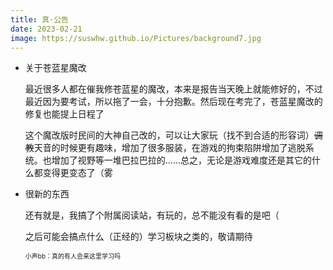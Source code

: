 ```yaml
---
title: 真·公告
date: 2023-02-21
image: https://suswhw.github.io/Pictures/background7.jpg
---
```


* 关于苍蓝星魔改

    最近很多人都在催我修苍蓝星的魔改，本来是报告当天晚上就能修好的，不过最近因为要考试，所以拖了一会，十分抱歉。然后现在考完了，苍蓝星魔改的修复也能提上日程了

    这个魔改版时民间的大神自己改的，可以让大家玩（找不到合适的形容词）<del>调教</del>天音的时候更有趣味，增加了很多服装，在游戏的拘束陷阱增加了逃脱系统。也增加了视野等一堆巴拉巴拉的......总之，无论是游戏难度还是其它的什么都变得更变态了（雾

* 很新的东西

    还有就是，我搞了个附属阅读站，有玩的，总不能没有看的是吧（

    之后可能会搞点什么（正经的）学习板块之类的，敬请期待

    <font size="1">小声bb：真的有人会来这里学习吗</font>